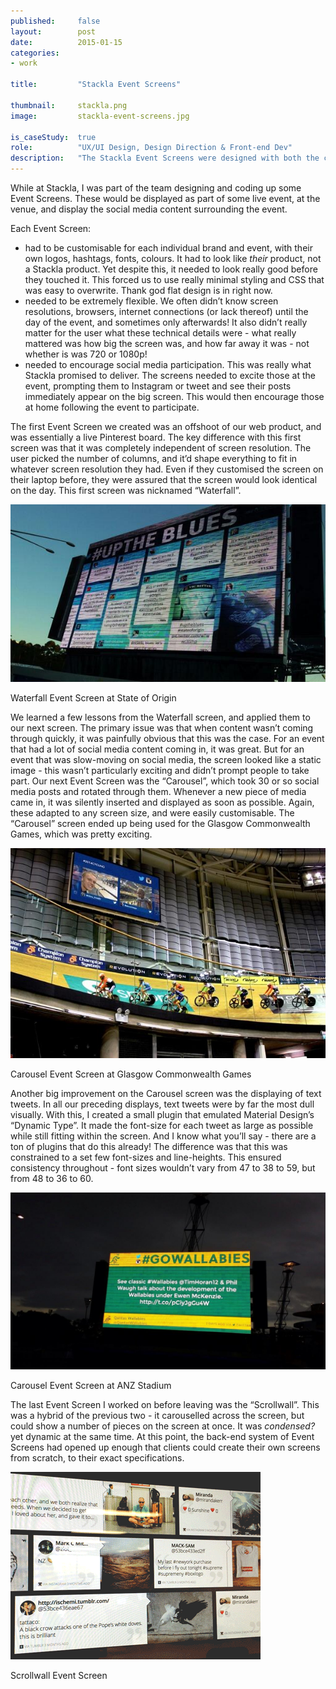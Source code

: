 ```yaml
---
published:     false
layout:        post
date:          2015-01-15
categories:    
- work

title:         "Stackla Event Screens"

thumbnail:     stackla.png
image:         stackla-event-screens.jpg

is_caseStudy:  true
role:          "UX/UI Design, Design Direction & Front-end Dev"
description:   "The Stackla Event Screens were designed with both the creator and viewer as the 'user' in mind. Each Event Screen built upon the lessons taught by the preceding one."
---
```


While at Stackla, I was part of the team designing and coding up some Event Screens. These would be displayed as part of some live event, at the venue, and display the social media content surrounding the event. 

Each Event Screen:
- had to be customisable for each individual brand and event, with their own logos, hashtags, fonts, colours. It had to look like *their* product, not a Stackla product. Yet despite this, it needed to look really good before they touched it. This forced us to use really minimal styling and CSS that was easy to overwrite. Thank god flat design is in right now.
- needed to be extremely flexible. We often didn’t know screen resolutions, browsers, internet connections (or lack thereof) until the day of the event, and sometimes only afterwards! It also didn’t really matter for the user what these technical details were - what really mattered was how big the screen was, and how far away it was - not whether is was 720 or 1080p!
- needed to encourage social media participation. This was really what Stackla promised to deliver. The screens needed to excite those at the event, prompting them to Instagram or tweet and see their posts immediately appear on the big screen. This would then encourage those at home following the event to participate.

The first Event Screen we created was an offshoot of our web product, and was essentially a live Pinterest board. The key difference with this first screen was that it was completely independent of screen resolution. The user picked the number of columns, and it’d shape everything to fit in whatever screen resolution they had. Even if they customised the screen on their laptop before, they were assured that the screen would look identical on the day. This first screen was nicknamed “Waterfall”.

![Waterfall Event Screen at State of Origin][waterfall]
<figcaption>Waterfall Event Screen at State of Origin</figcaption>

We learned a few lessons from the Waterfall screen, and applied them to our next screen. The primary issue was that when content wasn’t coming through quickly, it was painfully obvious that this was the case. For an event that had a lot of social media content coming in, it was great. But for an event that was slow-moving on social media, the screen looked like a static image - this wasn’t particularly exciting and didn’t prompt people to take part. Our next Event Screen was the “Carousel”, which took 30 or so social media posts and rotated through them. Whenever a new piece of media came in, it was silently inserted and displayed as soon as possible. Again, these adapted to any screen size, and were easily customisable. The “Carousel” screen ended up being used for the Glasgow Commonwealth Games, which was pretty exciting.

![Carousel Event Screen at Glasgow Commonwealth Games][carousel2]
<figcaption>Carousel Event Screen at Glasgow Commonwealth Games</figcaption>

Another big improvement on the Carousel screen was the displaying of text tweets. In all our preceding displays, text tweets were by far the most dull visually. With this, I created a small plugin that emulated Material Design’s “Dynamic Type”. It made the font-size for each tweet as large as possible while still fitting within the screen. And I know what you’ll say - there are a ton of plugins that do this already! The difference was that this was constrained to a set few font-sizes and line-heights. This ensured consistency throughout - font sizes wouldn’t vary from 47 to 38 to 59, but from 48 to 36 to 60. 

![Carousel Event Screen at ANZ Stadium][carousel1]
<figcaption>Carousel Event Screen at ANZ Stadium</figcaption>

The last Event Screen I worked on before leaving was the “Scrollwall”. This was a hybrid of the previous two - it carouselled across the screen, but could show a number of pieces on the screen at once. It was *condensed?* yet dynamic at the same time. At this point, the back-end system of Event Screens had opened up enough that clients could create their own screens from scratch, to their exact specifications. 

![Scrollwall Event Screen][scrollwall]
<figcaption>Scrollwall Event Screen</figcaption>

[waterfall]: /assets/images/work/stackla-event-screens/waterfall.jpg
[carousel1]: /assets/images/work/stackla-event-screens/carousel1.jpg
[carousel2]: /assets/images/work/stackla-event-screens/carousel2.jpg
[scrollwall]: /assets/images/work/stackla-event-screens/scrollwall.gif